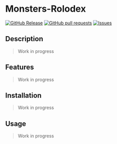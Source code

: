 # Monsters-Rolodex
[![GitHub Release](https://img.shields.io/github/release/zjayers/monsters-rolodex.svg?style=flat)](https://github.com/zjayers/monsters-rolodex/releases)
[![GitHub pull requests](https://img.shields.io/github/issues-pr/zjayers/monsters-rolodex.svg?style=flat)](https://github.com/zjayers/monsters-rolodex/pulls)
[![Issues](https://img.shields.io/github/issues-raw/zjayers/monsters-rolodex.svg?maxAge=25000)](https://github.com/zjayers/monsters-rolodex/issues)

## Description

> Work in progress

## Features

> Work in progress

## Installation

> Work in progress

## Usage

> Work in progress
